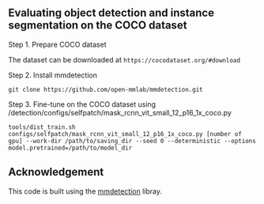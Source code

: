 ## Evaluating object detection and instance segmentation on the COCO dataset
Step 1. Prepare COCO dataset

The dataset can be downloaded at `https://cocodataset.org/#download`

Step 2. Install mmdetection

`git clone https://github.com/open-mmlab/mmdetection.git`

Step 3. Fine-tune on the COCO dataset using /detection/configs/selfpatch/mask_rcnn_vit_small_12_p16_1x_coco.py

`tools/dist_train.sh configs/selfpatch/mask_rcnn_vit_small_12_p16_1x_coco.py [number of gpu] --work-dir /path/to/saving_dir --seed 0 --deterministic --options model.pretrained=/path/to/model_dir`

## Acknowledgement
This code is built using the <a href=https://github.com/open-mmlab/mmdetection>mmdetection</a> libray.
